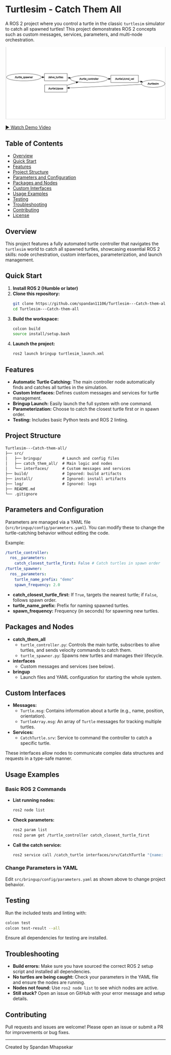 # Turtlesim - Catch Them All

A ROS 2 project where you control a turtle in the classic `turtlesim` simulator to catch all spawned turtles! This project demonstrates ROS 2 concepts such as custom messages, services, parameters, and multi-node orchestration.

![Project Screenshot](image.png)

[▶️ Watch Demo Video](project_demo.webm)

## Table of Contents
- [Overview](#overview)
- [Quick Start](#quick-start)
- [Features](#features)
- [Project Structure](#project-structure)
- [Parameters and Configuration](#parameters-and-configuration)
- [Packages and Nodes](#packages-and-nodes)
- [Custom Interfaces](#custom-interfaces)
- [Usage Examples](#usage-examples)
- [Testing](#testing)
- [Troubleshooting](#troubleshooting)
- [Contributing](#contributing)
- [License](#license)

## Overview
This project features a fully automated turtle controller that navigates the `turtlesim` world to catch all spawned turtles, showcasing essential ROS 2 skills: node orchestration, custom interfaces, parameterization, and launch management.

## Quick Start
1. **Install ROS 2 (Humble or later)**
2. **Clone this repository:**
   ```sh
   git clone https://github.com/spandan11106/Turtlesim---Catch-them-all.git
   cd Turtlesim---Catch-them-all
   ```
3. **Build the workspace:**
   ```sh
   colcon build
   source install/setup.bash
   ```
4. **Launch the project:**
   ```sh
   ros2 launch bringup turtlesim_launch.xml
   ```

## Features
- **Automatic Turtle Catching:** The main controller node automatically finds and catches all turtles in the simulation.
- **Custom Interfaces:** Defines custom messages and services for turtle management.
- **Bringup Launch:** Easily launch the full system with one command.
- **Parameterization:** Choose to catch the closest turtle first or in spawn order.
- **Testing:** Includes basic Python tests and ROS 2 linting.

## Project Structure
```
Turtlesim---Catch-them-all/
├── src/
│   ├── bringup/         # Launch and config files
│   ├── catch_them_all/  # Main logic and nodes
│   └── interfaces/      # Custom messages and services
├── build/               # Ignored: build artifacts
├── install/             # Ignored: install artifacts
├── log/                 # Ignored: logs
├── README.md
└── .gitignore
```

## Parameters and Configuration
Parameters are managed via a YAML file (`src/bringup/config/parameters.yaml`). You can modify these to change the turtle-catching behavior without editing the code.

Example:
```yaml
/turtle_controller:
  ros__parameters:
    catch_closest_turtle_first: False # Catch turtles in spawn order
/turtle_spawner:
  ros__parameters:
    turtle_name_prefix: "demo"
    spawn_frequency: 2.0
```
- **catch_closest_turtle_first:** If `True`, targets the nearest turtle; if `False`, follows spawn order.
- **turtle_name_prefix:** Prefix for naming spawned turtles.
- **spawn_frequency:** Frequency (in seconds) for spawning new turtles.

## Packages and Nodes
- **catch_them_all**
  - `turtle_controller.py`: Controls the main turtle, subscribes to alive turtles, and sends velocity commands to catch them.
  - `turtle_spawner.py`: Spawns new turtles and manages their lifecycle.
- **interfaces**
  - Custom messages and services (see below).
- **bringup**
  - Launch files and YAML configuration for starting the whole system.

## Custom Interfaces
- **Messages:**
  - `Turtle.msg`: Contains information about a turtle (e.g., name, position, orientation).
  - `TurtleArray.msg`: An array of `Turtle` messages for tracking multiple turtles.
- **Services:**
  - `CatchTurtle.srv`: Service to command the controller to catch a specific turtle.

These interfaces allow nodes to communicate complex data structures and requests in a type-safe manner.

## Usage Examples
### Basic ROS 2 Commands
- **List running nodes:**
  ```sh
  ros2 node list
  ```
- **Check parameters:**
  ```sh
  ros2 param list
  ros2 param get /turtle_controller catch_closest_turtle_first
  ```
- **Call the catch service:**
  ```sh
  ros2 service call /catch_turtle interfaces/srv/CatchTurtle "{name: 'turtle2'}"
  ```

### Change Parameters in YAML
Edit `src/bringup/config/parameters.yaml` as shown above to change project behavior.

## Testing
Run the included tests and linting with:
```sh
colcon test
colcon test-result --all
```
Ensure all dependencies for testing are installed.

## Troubleshooting
- **Build errors:** Make sure you have sourced the correct ROS 2 setup script and installed all dependencies.
- **No turtles are being caught:** Check your parameters in the YAML file and ensure the nodes are running.
- **Nodes not found:** Use `ros2 node list` to see which nodes are active.
- **Still stuck?** Open an issue on GitHub with your error message and setup details.

## Contributing
Pull requests and issues are welcome! Please open an issue or submit a PR for improvements or bug fixes.

---
Created by Spandan Mhapsekar
